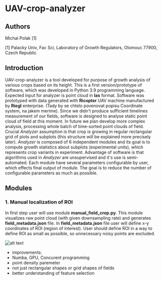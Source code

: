 # UAV-crop-analyzer

## Authors
Michal Polak [1]

[1] Palacky Univ, Fac Sci, Laboratory of Growth Regulators, Olomouc 77900, Czech Republic

## Introduction

UAV-crop-analyzer is a tool developed for purpose of growth analysis of various crops based on its height. This is a first version/prototype of software, which was developed in Python 3.9 programming language. Expected input for analyzer is point cloud in **las** format. Software was prototyped with data generated with **Ricopter** UAV machine manufactured by **Riegl** enterprise. (Tady by se chtelo povenovat popisu Coordinate system, na jakem merime). Since we didn't produce sufficient timelines measurement of our fields, software is designed to analyse static point cloud of field at this moment. In future we plan develop more complex analysis, processing whole batch of time-sorted point clouds of field. Crucial *Analyzer* assumption is that crop is growing in regular rectangular grid of plots and subplots (this structure will be explained more precisely later). *Analyzer* is composed of 6 independent modules and its goal is to compute growth statistics about subplots (experimental units), which represents crop variants in experiment. Advantage of software is that algorithms used in *Analyzer* are unsupervised and it's use is semi-automated. Each module have several parameters configurable by user, which effects final output of module. The goal is to reduce the number of configurable parameters as much as possible.





## Modules

### 1. Manual localization of ROI
In first step user will use module **manual_field_crop.py**. This module visualizes raw point cloud (with given downsampling rate) and generates **field_metadata.json** file. In **field_metadata.json** file user will define x-y coordinates of ROI (region of interest). User should define ROI in a way to define ROI as small as possible, so unnecessary noisy points are excluded.

![alt text](https://github.com/[UPOL-Plant-phenotyping-research-group]/[UAV-crop-analyzer]/blob/[master]/roi.png?raw=true)

- improvements:
-   Numba, GPU, Concurent programming
-   point density paremeter
-   not just rectangular shapes or grid shapes of fields
-   better understanding of feature selection
